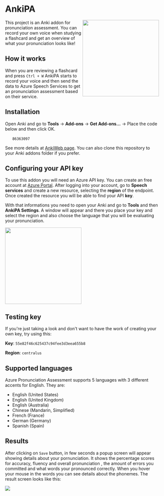 # AnkiPA
<img src="https://i.imgur.com/yi7tN9j.png" width="250px" align="right">

This project is an Anki addon for pronunciation assessment. You can record your own voice when studying a flashcard and get an overview of what your pronunciation looks like!

## How it works

When you are reviewing a flashcard and press `Ctrl + W` AnkiPA starts to record your voice and then send the data to Azure Speech Services to get an pronunciation assessment based on their service.

## Installation

Open Anki and go to **Tools** -> **Add-ons** -> **Get Add-ons...** -> Place the code below and then click OK.

&nbsp;&nbsp;&nbsp;&nbsp;&nbsp;&nbsp;`86363097`

See more details at <a href="https://ankiweb.net/shared/info/86363097">AnkiWeb page</a>. You can also clone this repository to your Anki addons folder if you prefer. 


## Configuring your API key

To use this addon you will need an Azure API key. You can create an free account at <a href="https://portal.azure.com">Azure Portal</a>. After logging into your account, go to **Speech services** and create a new resource, selecting the **region** of the endpoint. Once created the resource you will be able to find your API **key**.

With that informations you need to open your Anki and go to **Tools** and then **AnkiPA Settings**. A window will appear and there you place your key and select the region and also choose the language that you will be evaluating your pronunciation.

<img src="https://i.imgur.com/DAE57WI.png" width="250px">

## Testing key
If you're just taking a look and don't want to have the work of creating your own key, try using this:

**Key**: `55e82f46c625437c94fee3d3eea655b8`

**Region**: `centralus`

## Supported languages
Azure Pronunciation Assessment supports 5 languages with 3 different accents for English. They are:
- English (United States)
- English (United Kingdom)
- English (Australia)
- Chinese (Mandarin, Simplified)
- French (France)
- German (Germany)
- Spanish (Spain)

## Results

After clicking on `Save` button, in few seconds a popup screen will appear showing details about your pornunciation. It shows the percentage scores for accuracy, fluency and overall pronunciation , the amount of errors you committed and what words your pronounced correctly. When you hover your mouse in the words you can see details about the phonemes. The result screen looks like this:

<img src="https://i.imgur.com/EFCk9Vs.png">
